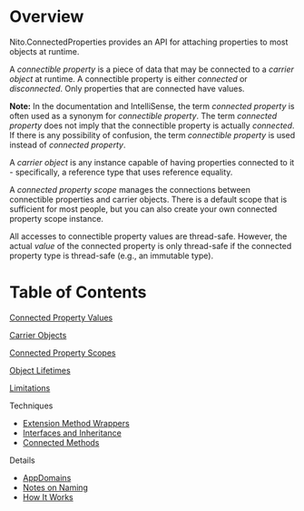 # Overview

Nito.ConnectedProperties provides an API for attaching properties to most objects at runtime.

A _connectible property_ is a piece of data that may be connected to a _carrier object_ at runtime. A connectible property is either _connected_ or _disconnected_. Only properties that are connected have values.

**Note:** In the documentation and IntelliSense, the term _connected property_ is often used as a synonym for _connectible property_. The term _connected property_ does not imply that the connectible property is actually _connected_. If there is any possibility of confusion, the term _connectible property_ is used instead of _connected property_.

A _carrier object_ is any instance capable of having properties connected to it - specifically, a reference type that uses reference equality.

A _connected property scope_ manages the connections between connectible properties and carrier objects. There is a default scope that is sufficient for most people, but you can also create your own connected property scope instance.

All accesses to connectible property values are thread-safe. However, the actual _value_ of the connected property is only thread-safe if the connected property type is thread-safe (e.g., an immutable type).

# Table of Contents

[Connected Property Values](connected-property-values.md)

[Carrier Objects](carrier-objects.md)

[Connected Property Scopes](scope.md)

[Object Lifetimes](object-lifetimes.md)

[Limitations](limitations.md)

Techniques
- [Extension Method Wrappers](extension-method-wrappers.md)
- [Interfaces and Inheritance](interfaces-and-inheritance.md)
- [Connected Methods](connected-methods.md)

Details
- [AppDomains](app-domains.md)
- [Notes on Naming](notes-on-naming.md)
- [How It Works](how-it-works.md)
